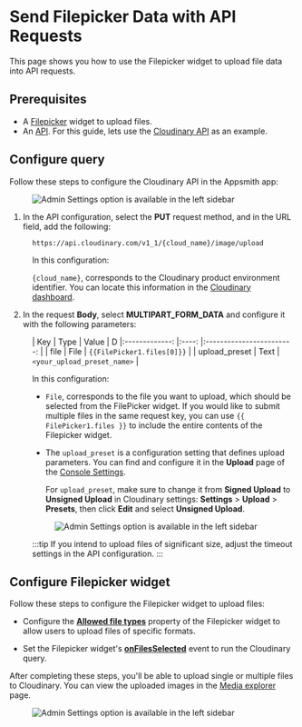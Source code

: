 # Send Filepicker Data with API Requests

This page shows you how to use the Filepicker widget to upload file data into API requests.


## Prerequisites

* A [Filepicker](/reference/widgets/filepicker) widget to upload files.
* An [API](/connect-data/reference/rest-api). For this guide, lets use the [Cloudinary API](https://cloudinary.com/) as an example.




## Configure query

Follow these steps to configure the Cloudinary API in the Appsmith app:


<figure>
  <img src="/img/api-cloud-2.png" style= {{width:"700px", height:"auto"}} alt="Admin Settings option is available in the left sidebar"/>
  <figcaption align = "center"><i></i></figcaption>
</figure>


1. In the API configuration, select the **PUT** request method, and in the URL field, add the following:

<dd>

```API
https://api.cloudinary.com/v1_1/{cloud_name}/image/upload
```

In this configuration:

`{cloud_name}`, corresponds to the Cloudinary product environment identifier. You can locate this information in the [Cloudinary dashboard](https://console.cloudinary.com/console).

</dd>

2. In the request **Body**, select **MULTIPART_FORM_DATA** and configure it with the following parameters:

<dd>

|      Key      	| Type 	|           Value          	| D
|:-------------:	|:----:	|:------------------------:	|
| file          	| File 	| `{{FilePicker1.files[0]}}` 	|
| upload_preset 	| Text 	| `<your_upload_preset_name>`                   	|

In this configuration:

* `File`, corresponds to the file you want to upload, which should be selected from the FilePicker widget. If you would like to submit multiple files in the same request key, you can use `{{ FilePicker1.files }}` to include the entire contents of the Filepicker widget.

* The `upload_preset` is a configuration setting that defines upload parameters. You can find and configure it in the **Upload** page of the [Console Settings](https://console.cloudinary.com/settings/upload).
  
  For `upload_preset`, make sure to change it from **Signed Upload** to **Unsigned Upload** in Cloudinary settings: **Settings** > **Upload** > **Presets**, then click **Edit** and select **Unsigned Upload**.




<figure>
  <img src="/img/presets-api9.png" style= {{width:"700px", height:"auto"}} alt="Admin Settings option is available in the left sidebar"/>
  <figcaption align = "center"><i></i></figcaption>
</figure>

:::tip
If you intend to upload files of significant size, adjust the timeout settings in the API configuration.
:::

</dd>






## Configure Filepicker widget

Follow these steps to configure the Filepicker widget to upload files:

* Configure the [**Allowed file types**](/reference/widgets/filepicker#allowed-file-typesarraystring) property of the Filepicker widget to allow users to upload files of specific formats.

* Set the Filepicker widget's [**onFilesSelected**](/reference/widgets/filepicker#onfilesselected) event to run the Cloudinary query.

After completing these steps, you'll be able to upload single or multiple files to Cloudinary. You can view the uploaded images in the [Media explorer](https://console.cloudinary.com/console/media-explorer) page. 

<figure>
  <img src="/img/cloudinary-upload.gif" style= {{width:"700px", height:"auto"}} alt="Admin Settings option is available in the left sidebar"/>
  <figcaption align = "center"><i></i></figcaption>
</figure>








